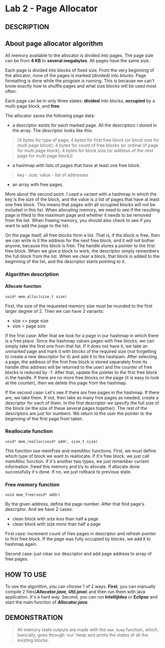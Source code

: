 # Lab 2 - Page Allocator
## DESCRIPTION
## About page allocator algorithm

All memory available to the allocator is divided into pages. 
The page size can be from **4 KB** to **several megabytes**. All pages have the same size.

Each page is divided into blocks of fixed size. From the very beginning of the allocator,
none of the pages is marked (divided) into blocks. Page formatting is done while the program is running.
This is because we can't know exactly how to shuffle pages and what size blocks will be used most often.

Each page can be in only three states: **divided** into blocks, **occupied** by a multi-page block, and **free**.

The allocator saves the following page data:

* a descriptor exists for each marked page. All the descriptors I stored in the array. 
The descriptor looks like this: 
> [4 bytes for type of page; 4 bytes for first free block (or block size for multi page block);
> 4 bytes for count of free blocks (or ordinal of page for multi page block); 
> 4 bytes for block size (or address of the next page for multi page block)]
* a hashmap with lists of pages that have at least one free block.
> key - size; value - list of addresses

* an array with free pages.

More about the second point. I used a variant with a hashmap in which the key is the size of the block,
and the value is a list of pages that have at least one free block. This means that pages with all 
occupied blocks will not be included in this list. When allocating memory, we need to see if the resulting page 
is filled to the maximum page and whether it needs to be removed from the list. 
When freeing memory, you should also check to see if you want to add the page to the list.

On the page itself, all free blocks form a list. That is, if the block is free, then we can 
write in it the address for the next free block, and it will not bother anyone, because this 
block is free. The handle stores a pointer to the first free block. When we give a block to work, 
the descriptor simply remembers the full block from the list. When we clear a block, that block is 
added to the beginning of the list, and the descriptor starts pointing to it.
### Algorithm description

#### Allocate function
```
void* mem_alloc(size_t size)
```

First, the size of the requested memory size must be rounded to the first larger degree of 2.
Then we can have 2 variants:
* size <= page size
* size > page size

If the first case: After that we look for a page in our hashmap in which there is a free place. 
Since the hashmap values pages with free blocks, we can simply take the first one from that list. 
If it does not have it, we take an unmarked page and mark it with blocks of the required size 
(not forgetting to create a new descriptor for it) and add it to the hashpam. After selecting a 
page, the address of the first free block is stored separately from its handle (this address will 
be returned to the user) and the counter of free blocks is reduced by -1. After that, update the 
pointer to the first free block in the handle. If there are no more free blocks on the page 
(it is easy to look at the counter), then we delete this page from the hashmap.

If the second case: Let's see if there are free pages in the hashmap. If there are, we take them. 
If not, then take as many free pages as needed, create a descriptor for each of them. 
In the first descriptor we specify the full size of the block (ie the size of these several pages together). 
The rest of the descriptors are just for numbers. We return to the user the pointer to the beginning of the 
first page from taken.

### Reallocate function
```
void* mem_realloc(void* addr, size_t size)
```

This function use memFree and memAlloc functions. First, we must define which type of block we want to reallocate.
If it's free block, we just call memAlloc function. If it's another two types, we just remember current information
,freed this memory and try to allocate. If allocate done successfully it's done. If no, we just rollback
to previous state. 

### Free memory function
```
void mem_free(void* addr)
```

By the given address, define the page number. After that find page's descriptor. And we have 2 cases:
* clean block with size *less* than half a page
* clean block with size *more* than half a page

First case: increment count of free pages in descriptor and refresh pointer to first free block. If the page was 
fully occupied by blocks, we add it to hashmap again.

Second case: just clear our descriptor and add page address to array of free pages.
## HOW TO USE

To use the algorithm, you can choose 1 of 2 ways. **First**, you can manually
compile 2 files(***Allocator.java***, ***Util.java***) and then run them with java application. It's a hard way.
Second, you can run **IntellijIdea** or **Eclipse** and start the main function of ***Allocator.java***.

## DEMONSTRATION

>All memory state outputs are made with the `mem_dump` function, which, basically, 
>goes through 'our' heap and prints the states of all the existing blocks.